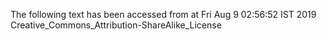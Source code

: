 The following text has been accessed from at Fri Aug 9 02:56:52 IST 2019
Creative_Commons_Attribution-ShareAlike_License
